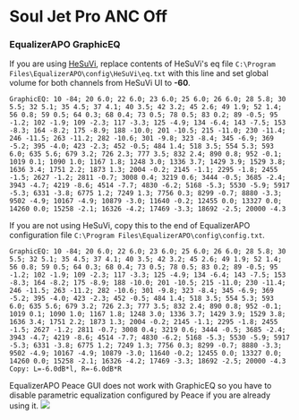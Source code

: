 # Soul Jet Pro ANC Off
### EqualizerAPO GraphicEQ
If you are using [HeSuVi](https://sourceforge.net/projects/hesuvi/), replace contents of HeSuVi's eq file `C:\Program Files\EqualizerAPO\config\HeSuVi\eq.txt` with this line and set global volume for both channels from HeSuVi UI to **-60**.
```
GraphicEQ: 10 -84; 20 6.0; 22 6.0; 23 6.0; 25 6.0; 26 6.0; 28 5.8; 30 5.5; 32 5.1; 35 4.5; 37 4.1; 40 3.5; 42 3.2; 45 2.6; 49 1.9; 52 1.4; 56 0.8; 59 0.5; 64 0.3; 68 0.4; 73 0.5; 78 0.5; 83 0.2; 89 -0.5; 95 -1.2; 102 -1.9; 109 -2.3; 117 -3.3; 125 -4.9; 134 -6.4; 143 -7.5; 153 -8.3; 164 -8.2; 175 -8.9; 188 -10.0; 201 -10.5; 215 -11.0; 230 -11.4; 246 -11.5; 263 -11.2; 282 -10.6; 301 -9.8; 323 -8.4; 345 -6.9; 369 -5.2; 395 -4.0; 423 -2.3; 452 -0.5; 484 1.4; 518 3.5; 554 5.3; 593 6.0; 635 5.6; 679 3.2; 726 2.3; 777 3.5; 832 2.4; 890 0.8; 952 -0.1; 1019 0.1; 1090 1.0; 1167 1.8; 1248 3.0; 1336 3.7; 1429 3.9; 1529 3.8; 1636 3.4; 1751 2.2; 1873 1.3; 2004 -0.2; 2145 -1.1; 2295 -1.8; 2455 -1.5; 2627 -1.2; 2811 -0.7; 3008 0.4; 3219 0.6; 3444 -0.5; 3685 -2.4; 3943 -4.7; 4219 -8.6; 4514 -7.7; 4830 -6.2; 5168 -5.3; 5530 -5.9; 5917 -5.3; 6331 -3.8; 6775 1.2; 7249 1.3; 7756 0.3; 8299 -0.7; 8880 -3.3; 9502 -4.9; 10167 -4.9; 10879 -3.0; 11640 -0.2; 12455 0.0; 13327 0.0; 14260 0.0; 15258 -2.1; 16326 -4.2; 17469 -3.3; 18692 -2.5; 20000 -4.3
```
If you are not using HeSuVi, copy this to the end of EqualizerAPO configuration file `C:\Program Files\EqualizerAPO\config\config.txt`.
```
GraphicEQ: 10 -84; 20 6.0; 22 6.0; 23 6.0; 25 6.0; 26 6.0; 28 5.8; 30 5.5; 32 5.1; 35 4.5; 37 4.1; 40 3.5; 42 3.2; 45 2.6; 49 1.9; 52 1.4; 56 0.8; 59 0.5; 64 0.3; 68 0.4; 73 0.5; 78 0.5; 83 0.2; 89 -0.5; 95 -1.2; 102 -1.9; 109 -2.3; 117 -3.3; 125 -4.9; 134 -6.4; 143 -7.5; 153 -8.3; 164 -8.2; 175 -8.9; 188 -10.0; 201 -10.5; 215 -11.0; 230 -11.4; 246 -11.5; 263 -11.2; 282 -10.6; 301 -9.8; 323 -8.4; 345 -6.9; 369 -5.2; 395 -4.0; 423 -2.3; 452 -0.5; 484 1.4; 518 3.5; 554 5.3; 593 6.0; 635 5.6; 679 3.2; 726 2.3; 777 3.5; 832 2.4; 890 0.8; 952 -0.1; 1019 0.1; 1090 1.0; 1167 1.8; 1248 3.0; 1336 3.7; 1429 3.9; 1529 3.8; 1636 3.4; 1751 2.2; 1873 1.3; 2004 -0.2; 2145 -1.1; 2295 -1.8; 2455 -1.5; 2627 -1.2; 2811 -0.7; 3008 0.4; 3219 0.6; 3444 -0.5; 3685 -2.4; 3943 -4.7; 4219 -8.6; 4514 -7.7; 4830 -6.2; 5168 -5.3; 5530 -5.9; 5917 -5.3; 6331 -3.8; 6775 1.2; 7249 1.3; 7756 0.3; 8299 -0.7; 8880 -3.3; 9502 -4.9; 10167 -4.9; 10879 -3.0; 11640 -0.2; 12455 0.0; 13327 0.0; 14260 0.0; 15258 -2.1; 16326 -4.2; 17469 -3.3; 18692 -2.5; 20000 -4.3
Copy: L=-6.0dB*l, R=-6.0dB*R
```
EqualizerAPO Peace GUI does not work with GraphicEQ so you have to disable parametric equalization configured by Peace if you are already using it.
![](https://raw.githubusercontent.com/jaakkopasanen/AutoEq/master/results/Sonoma%20Model%20One/innerfidelity/onear/Soul%20Jet%20Pro%20ANC%20Off/Soul%20Jet%20Pro%20ANC%20Off.png)
